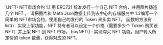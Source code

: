 
1.NFT+NFT市场合约
    1.1 用 ERC721 标准发行一个自己 NFT 合约，并用图片铸造几个 NFT ， 请把图片和 Meta Json数据上传到去中心的存储服务中
    1.2编写一个简单的 NFT市场合约，使用自己的发行的 Token 来买卖 NFT， 函数的方法有：
        list() : 实现上架功能，NFT 持有者可以设定一个价格（需要多少个 Token 购买该 NFT）并上架 NFT 到 NFT 市场。
        buyNFT() : 实现购买 NFT 功能，用户转入所定价的 token 数量，获得对应的 NFT。